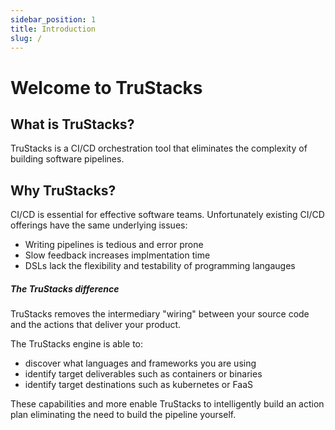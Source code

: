 ```yaml
---
sidebar_position: 1
title: Introduction
slug: /
---
```


# Welcome to TruStacks

## What is TruStacks?

TruStacks is a CI/CD orchestration tool that eliminates the complexity of building software pipelines.

## Why TruStacks?

CI/CD is essential for effective software teams. Unfortunately existing CI/CD offerings have the same underlying issues:
- Writing pipelines is tedious and error prone 
- Slow feedback increases implmentation time
- DSLs lack the flexibility and testability of programming langauges

##### The TruStacks difference

TruStacks removes the intermediary "wiring" between your source code and the actions that deliver your product.

The TruStacks engine is able to:
- discover what languages and frameworks you are using
- identify target deliverables such as containers or binaries
- identify target destinations such as kubernetes or FaaS

These capabilities and more enable TruStacks to intelligently build an action plan eliminating the need to build the pipeline yourself.